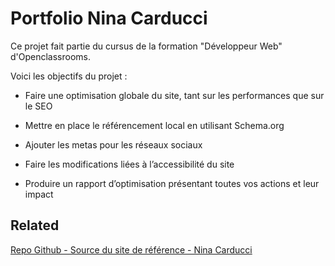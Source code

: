 
# Portfolio Nina Carducci

Ce projet fait partie du cursus de la formation "Développeur Web" d'Openclassrooms. 

Voici les objectifs du projet : 

* Faire une optimisation globale du site, tant sur les performances que sur le SEO 

* Mettre en place le référencement local en utilisant Schema.org 

* Ajouter les metas pour les réseaux sociaux 

* Faire les modifications liées à l’accessibilité du site 

* Produire un rapport d’optimisation présentant toutes vos actions et leur impact


## Related


[Repo Github - Source du site de référence - Nina Carducci](https://github.com/nina-carducci/nina-carducci.github.io)

